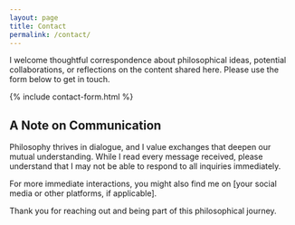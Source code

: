 ```yaml
---
layout: page
title: Contact
permalink: /contact/
---
```


I welcome thoughtful correspondence about philosophical ideas, potential collaborations, or reflections on the content shared here. Please use the form below to get in touch.

{% include contact-form.html %}

## A Note on Communication

Philosophy thrives in dialogue, and I value exchanges that deepen our mutual understanding. While I read every message received, please understand that I may not be able to respond to all inquiries immediately. 

For more immediate interactions, you might also find me on [your social media or other platforms, if applicable].

Thank you for reaching out and being part of this philosophical journey.
